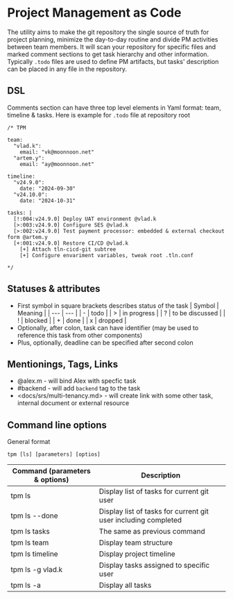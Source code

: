 # Project Management as Code
The utility aims to make the git repository the single source of truth for project planning, minimize the day-to-day routine and divide PM activities between team members.
It will scan your repository for specific files and marked comment sections to get task hierarchy and other information.
Typically `.todo` files are used to define PM artifacts, but tasks' description can be placed in any file in the repository.

## DSL
  Comments section can have three top level elements in Yaml format: team, timeline & tasks.
  Here is example for `.todo` file at repository root
  ```
  /* TPM

  team:
    "vlad.k":
      email: "vk@moonnoon.net"
    "artem.y":
      email: "ay@moonnoon.net"

  timeline:
    "v24.9.0":
      date: "2024-09-30"
    "v24.10.0":
      date: "2024-10-31"

  tasks: |
    [!:004:v24.9.0] Deploy UAT environment @vlad.k
    [>:003:v24.9.0] Configure SES @vlad.k
    [>:002:v24.9.0] Test payment processor: embedded & external checkout form @artem.y
    [+:001:v24.9.0] Restore CI/CD @vlad.k
      [+] Attach tln-cicd-git subtree
      [+] Configure envariment variables, tweak root .tln.conf

  */
  ```

## Statuses & attributes
  * First symbol in square brackets describes status of the task
    | Symbol | Meaning         |
    | ---    | ---             |
    | -      | todo            |
    | >      | in progress     |
    | ?      | to be discussed |
    | !      | blocked         |
    | +      | done            |
    | x      | dropped         |
  * Optionally, after colon, task can have identifier (may be used to reference this task from other components)
  * Plus, optionally, deadline can be specified after second colon 

## Mentionings, Tags, Links
  * @alex.m - will bind Alex with specfic task
  * #backend - will add `backend` tag to the task
  * \<docs/srs/multi-tenancy.md\> - will create link with some other task, internal document or external resource 

## Command line options
General format
```
tpm [ls] [parameters] [optios]
```
| Command (parameters & options)  | Description |
| ------------- | ------------- |
| tpm ls | Display list of tasks for current git user |
| tpm ls --done | Display list of tasks for current git user including completed |
| tpm ls tasks | The same as previous command |
| tpm ls team | Display team structure |
| tpm ls timeline | Display project timeline |
| tpm ls -g vlad.k | Display tasks assigned to specific user |
| tpm ls -a | Display all tasks |

  
